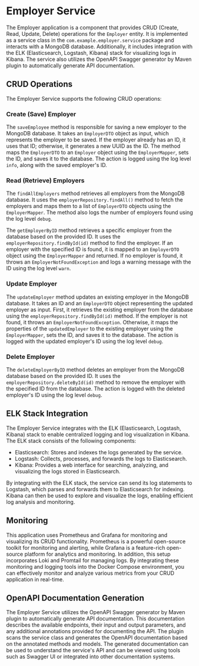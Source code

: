 # Employer Service

The Employer application is a component that provides CRUD (Create, Read, Update, Delete) operations for the `Employer` entity. It is implemented as a service
class
in the `com.example.employer.service` package and interacts with a MongoDB database. Additionally, it includes integration with the ELK (Elasticsearch,
Logstash, Kibana) stack for visualizing logs in Kibana. The service also utilizes the OpenAPI Swagger generator by Maven plugin to automatically generate API
documentation.

## CRUD Operations

The Employer Service supports the following CRUD operations:

### Create (Save) Employer

The `saveEmployee` method is responsible for saving a new employer to the MongoDB database. It takes an `EmployerDTO` object as input, which represents the
employer to be saved. If the employer already has an ID, it uses that ID; otherwise, it generates a new UUID as the ID. The method maps the `EmployerDTO` to
an `Employer` object using the `EmployerMapper`, sets the ID, and saves it to the database. The action is logged using the log level `info`, along with the
saved employer's ID.

### Read (Retrieve) Employers

The `findAllEmployers` method retrieves all employers from the MongoDB database. It uses the `employerRepository.findAll()` method to fetch the employers and
maps them to a list of `EmployerDTO` objects using the `EmployerMapper`. The method also logs the number of employers found using the log level `debug`.

The `getEmployerByID` method retrieves a specific employer from the database based on the provided ID. It uses the `employerRepository.findById(id)` method to
find the employer. If an employer with the specified ID is found, it is mapped to an `EmployerDTO` object using the `EmployerMapper` and returned. If no
employer is found, it throws an `EmployerNotFoundException` and logs a warning message with the ID using the log level `warn`.

### Update Employer

The `updateEmployer` method updates an existing employer in the MongoDB database. It takes an ID and an `EmployerDTO` object representing the updated employer
as input. First, it retrieves the existing employer from the database using the `employerRepository.findById(id)` method. If the employer is not found, it
throws an `EmployerNotFoundException`. Otherwise, it maps the properties of the `updatedEmployer` to the existing employer using the `EmployerMapper`, sets the
ID, and saves it to the database. The action is logged with the updated employer's ID using the log level `debug`.

### Delete Employer

The `deleteEmployerByID` method deletes an employer from the MongoDB database based on the provided ID. It uses the `employerRepository.deleteById(id)` method
to remove the employer with the specified ID from the database. The action is logged with the deleted employer's ID using the log level `debug`.

## ELK Stack Integration

The Employer Service integrates with the ELK (Elasticsearch, Logstash, Kibana) stack to enable centralized logging and log visualization in Kibana. The ELK
stack consists of the following components:

- Elasticsearch: Stores and indexes the logs generated by the service.
- Logstash: Collects, processes, and forwards the logs to Elasticsearch.
- Kibana: Provides a web interface for searching, analyzing, and visualizing the logs stored in Elasticsearch.

By integrating with the ELK stack, the service can send its log statements to Logstash, which parses and forwards them to Elasticsearch for indexing. Kibana can
then be used to explore and visualize the logs, enabling efficient log analysis and monitoring.

## Monitoring

This application uses Prometheus and Grafana for monitoring and visualizing its CRUD functionality. Prometheus is a powerful open-source toolkit for monitoring
and alerting, while Grafana is a feature-rich open-source platform for analytics and monitoring. In addition, this setup incorporates Loki and Promtail for
managing logs. By integrating these monitoring and logging tools into the Docker Compose environment, you can effectively monitor and analyze various metrics
from your CRUD application in real-time.

## OpenAPI Documentation Generation

The Employer Service utilizes the OpenAPI Swagger generator by Maven plugin to automatically generate API documentation. This documentation describes the
available endpoints, their input and output parameters, and any additional annotations provided for documenting the API. The plugin scans the service class and
generates the OpenAPI documentation based on the annotated methods and models. The generated documentation can be used to understand the service's API and can
be viewed using tools such as Swagger UI or integrated into other documentation systems.
